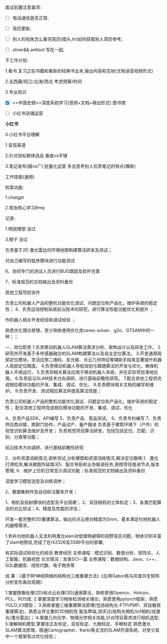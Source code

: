 面试前置注意事项:

- [ ] 电话通信是否正常;
- [ ] 简历更新;
- [ ] 别人的视角怎么看完简历(猎头,hr)如何获取别人简历参考;
- [ ] sliver&& ankbot 写在一起;







不工作计划:

1.看书,复习之前书籍和看新的经典书五本,输出内容和见地(文档语音视频形式)

2.去西藏/阳江/北海/西北  考虑预算/时间

3.专业知识



- [x] <<中国史纲>>深度系统学习(音频+文档+输出形式) 图书馆
- [ ] 小红书店铺运营





**小红书**

0.小红书平台理解

1.变现渠道

2.针对目标群体选品 垂直vs平铺 

3.笔记发布(精vs广) 批量化运营 多去思考别人优质笔记的特点(爆款)





工作技能(通用)

检索功能:

1.chatgpt

2.爬虫核心学习#mq



记录:

1.明锐理想 没过

3.橙子       没过





负责基于2D 激光雷达的环境地图构建算法研发及测试；

对自己编写的程序模块进行功能测试    

6、协同专门的测试人员进行BUG跟踪及软件完善    

7、标准规范的文档输出及资料备份 

其他工程项目协作

负责公司机器人产品的整机功能优化调试、问题定位和产品化，维护系统的稳定性；
4、负责运动控制系统前沿技术的研究，进行算法性能功能优化和提升 ；

作机器人相关开发经验和调试经验 ；

熟悉优化理论原理，至少熟练使用优化库ceres-solver、g2o、GTSAM中的一种；；

一、岗位职责
1.负责移动机器人SLAM算法需求分析、架构设计以及研发工作。
2.研究并开发基于多传感器融合的SLAM构建算法以及自主定位算法。
3.开发通用局部定位模块，灵活应用二维码、反光板、点云几何特征等辅助手段来显著提升机器人局部定位精度。
4.负责移动机器人导航规划与跟随算法的开发与优化，确保机器人平顺运行。
5.负责将相关算法应用于移动机器人系统，并在实际项目落地应用。
6.负责前沿SLAM技术方向调研，进行基础前瞻性研究。
7.配合其他工程师完成相应模块功能的开发、集成、调试、优化。
8.负责模块相关文档的编写和维护。
9.负责开发、测试相应算法并提高算法性能；

负责公司机器人产品的整机功能优化调试、问题定位和产品化，维护系统的稳定性；
配合其他工程师完成相应模块功能的开发、集成、调试、优化



4、负责产品SDK，API编写
5、负责产品、竞品测试。
6、负责专利编写
7、负责供应商对接，跨部门协作，产品试产，量产跟进
负责基于建筑环境下（户外）的视觉识别算法维护及开发；
 负责视觉项目算法研发，包括包括定位、匹配、识别、分类等功能；

前沿技术方向调研，进行基础前瞻性研究


2．分析资源消耗情况,调参测试,分析建图和资源消耗情况,解决定位飘移;1．激光打滑检测,解决建图外延情况5．配合导航和业务联调任务,把控项目推进节点,版本管理;  6．维护上位机日常显示调试功能；标准规范的文档输出及资料备份

深度学习模型选型及训练调参；

2、数据集制作及自动标注脚本开发；


1、相机及投射模块的选型及平台搭建；
2、双目相机的立体标定；3、各类匹配算法的对比验证；4、精度及性能的评估；


开发一套完整的3D重建算法，输出的点云绝对精度为5mm，基本满足扫地机器人的避障需求。



1.弥补扫地机器人无法利用激光slam对低矮物避障的视野盲区问题，物体识别丰富了slam地图信,完成了在rk3326及3399平台的部署;



有实际调试和优化的经验
教育经历
主修课程：模式识别、数值分析、矩阵论、人工智能、机器视觉
论文情况：发表SCI一篇
主修课程：数据结构、Java、c++、SQL数据库、线性代数、电子商务等

成    果：《基于BP神经网络的结构光三维重建方法》《应用Gabor核与灰度共生矩阵分析变形条纹周期》




1.掌握图像处理(2D)和点云处理(3D)通用算法，熟练使用Opencv、Holcon、PCL、ROS库;
2.掌握深度学习物体检测相关理论，熟悉使用pytorch框架，熟悉YOLO_V3模型；
3.熟练掌握三维重建算法原理(包括结构光-FTP/PMP、双目散斑重建算法)，熟悉业界主要的3D相机性
能及弊端,测评过(结构光相机/tof相机/线激光/激光雷达)；
4.掌握几何光学、物理光学相关技能,针对项目需求进行相机选型;
5.理解相机模型,掌握张正友标定、双目标定、九眼标定、手眼标定   熟悉激光SLAM算法原理，精通Cartographer、Karto等主流的SLAM开源系统，对至少其中一个框架有过优化经验；
